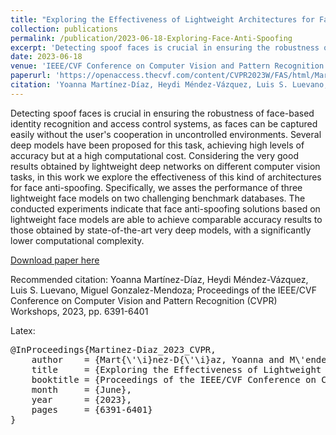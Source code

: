 ```yaml
---
title: "Exploring the Effectiveness of Lightweight Architectures for Face Anti-Spoofing"
collection: publications
permalink: /publication/2023-06-18-Exploring-Face-Anti-Spoofing
excerpt: 'Detecting spoof faces is crucial in ensuring the robustness of face-based identity recognition and access control systems, as faces can be captured easily without the user's cooperation in uncontrolled environments. Several deep models have been proposed for this task, achieving high levels of accuracy but at a high computational cost. Considering the very good results obtained by lightweight deep networks on different computer vision tasks, in this work we explore the effectiveness of this kind of architectures for face anti-spoofing. Specifically, we asses the performance of three lightweight face models on two challenging benchmark databases. The conducted experiments indicate that face anti-spoofing solutions based on lightweight face models are able to achieve comparable accuracy results to those obtained by state-of-the-art very deep models, with a significantly lower computational complexity.'
date: 2023-06-18
venue: 'IEEE/CVF Conference on Computer Vision and Pattern Recognition (CVPR) Workshops 2023'
paperurl: 'https://openaccess.thecvf.com/content/CVPR2023W/FAS/html/Martinez-Diaz_Exploring_the_Effectiveness_of_Lightweight_Architectures_for_Face_Anti-Spoofing_CVPRW_2023_paper.html'
citation: 'Yoanna Martínez-Díaz, Heydi Méndez-Vázquez, Luis S. Luevano, Miguel Gonzalez-Mendoza; Proceedings of the IEEE/CVF Conference on Computer Vision and Pattern Recognition (CVPR) Workshops, 2023, pp. 6391-6401'
---
```

Detecting spoof faces is crucial in ensuring the robustness of face-based identity recognition and access control systems, as faces can be captured easily without the user's cooperation in uncontrolled environments. Several deep models have been proposed for this task, achieving high levels of accuracy but at a high computational cost. Considering the very good results obtained by lightweight deep networks on different computer vision tasks, in this work we explore the effectiveness of this kind of architectures for face anti-spoofing. Specifically, we asses the performance of three lightweight face models on two challenging benchmark databases. The conducted experiments indicate that face anti-spoofing solutions based on lightweight face models are able to achieve comparable accuracy results to those obtained by state-of-the-art very deep models, with a significantly lower computational complexity. 

[Download paper here](https://openaccess.thecvf.com/content/CVPR2023W/FAS/html/Martinez-Diaz_Exploring_the_Effectiveness_of_Lightweight_Architectures_for_Face_Anti-Spoofing_CVPRW_2023_paper.html)

Recommended citation: Yoanna Martínez-Díaz, Heydi Méndez-Vázquez, Luis S. Luevano, Miguel Gonzalez-Mendoza; Proceedings of the IEEE/CVF Conference on Computer Vision and Pattern Recognition (CVPR) Workshops, 2023, pp. 6391-6401

Latex:
<pre>
@InProceedings{Martinez-Diaz_2023_CVPR,
    author    = {Mart{\'\i}nez-D{\'\i}az, Yoanna and M\'endez-V\'azquez, Heydi and Luevano, Luis S. and Gonzalez-Mendoza, Miguel},
    title     = {Exploring the Effectiveness of Lightweight Architectures for Face Anti-Spoofing},
    booktitle = {Proceedings of the IEEE/CVF Conference on Computer Vision and Pattern Recognition (CVPR) Workshops},
    month     = {June},
    year      = {2023},
    pages     = {6391-6401}
}
</pre>
